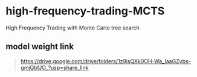 # high-frequency-trading-MCTS
High Frequency Trading with Monte Carlo tree search

## model weight link 
> https://drive.google.com/drive/folders/1z9isQXk0OH-Wa_IaaGZybs-gmjQbfJO_?usp=share_link
